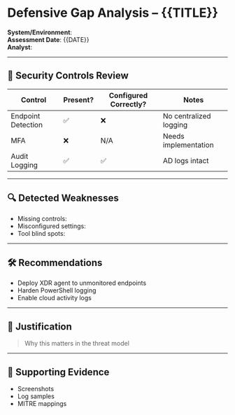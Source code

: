 # Defensive Gap Analysis – {{TITLE}}

**System/Environment**:  
**Assessment Date**: {{DATE}}  
**Analyst**:  

---

## 🧱 Security Controls Review

| Control | Present? | Configured Correctly? | Notes |
|--------|----------|------------------------|-------|
| Endpoint Detection | ✅ | ❌ | No centralized logging |
| MFA | ❌ | N/A | Needs implementation |
| Audit Logging | ✅ | ✅ | AD logs intact |

---

## 🔍 Detected Weaknesses

- Missing controls:
- Misconfigured settings:
- Tool blind spots:

---

## 🛠 Recommendations

- Deploy XDR agent to unmonitored endpoints
- Harden PowerShell logging
- Enable cloud activity logs

---

## 🧠 Justification

> Why this matters in the threat model

---

## 📎 Supporting Evidence

- Screenshots
- Log samples
- MITRE mappings

